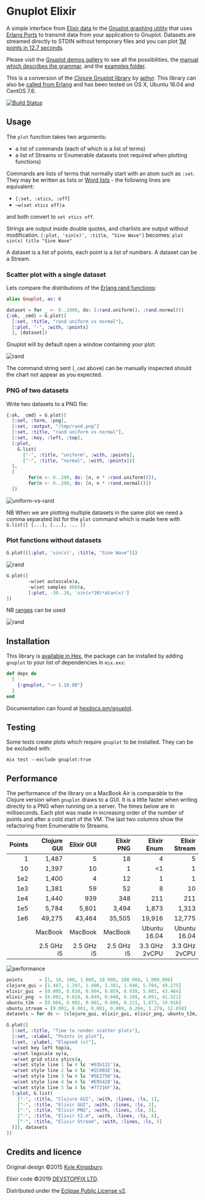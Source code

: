 # Gnuplot Elixir

A simple interface from [Elixir data][7] to the [Gnuplot graphing utility][1] that uses [Erlang Ports][5] to transmit data from your application to Gnuplot. Datasets are streamed directly to STDIN without temporary files and you can plot [1M points in 12.7 seconds](examples/stress.exs).

Please visit the [Gnuplot demos gallery](http://gnuplot.sourceforge.net/demo/) to see all the possibilities, the [manual which describes the grammar](http://www.gnuplot.info/docs_5.2/Gnuplot_5.2.pdf), and the [examples folder](examples/).

This is a conversion of the [Clojure Gnuplot library][4] by [aphyr][2]. This library can also be [called from Erlang](docs/erlang.md) and has been tested on OS X, Ubuntu 16.04 and CentOS 7.6.

[![Build Status](https://travis-ci.org/devstopfix/gnuplot-elixir.svg?branch=master)](https://travis-ci.org/devstopfix/gnuplot-elixir)

## Usage

The `plot` function takes two arguments:

* a list of commands (each of which is a list of terms)
* a list of Streams or Enumerable datasets (not required when plotting functions)

Commands are lists of terms that normally start with an atom such as `:set`. They may be written as lists or [Word lists](https://elixir-lang.org/getting-started/sigils.html#word-lists) - the following lines are equivalent:

* `[:set, :xtics, :off]`
* `~w(set xtics off)a`

and both convert to `set xtics off`.

Strings are output inside double quotes, and charlists are output without modification. `[:plot, 'sin(x)', :title, "Sine Wave"]` becomes: `plot sin(x) title "Sine Wave"`

A dataset is a list of points, each point is a list of numbers. A dataset can be a Stream.

### Scatter plot with a single dataset

Lets compare the distributions of the [Erlang rand functions](http://erlang.org/doc/man/rand.html):

```elixir
alias Gnuplot, as: G

dataset = for _ <- 0..1000, do: [:rand.uniform(), :rand.normal()]
{:ok, _cmd} = G.plot([
  [:set, :title, "rand uniform vs normal"],
  [:plot, "-", :with, :points]
  ], [dataset])
```

Gnuplot will by default open a window containing your plot:

![rand](docs/gnuplot.PNG)

The command string sent (`_cmd` above) can be manually inspected should the chart not appear as you expected.

### PNG of two datasets

Write two datasets to a PNG file:

```elixir
{:ok, _cmd} = G.plot([
  [:set, :term, :png], 
  [:set, :output, "/tmp/rand.png"]
  [:set, :title, "rand uniform vs normal"],
  [:set, :key, :left, :top],
  [:plot,
    G.list(
      ["-", :title, "uniform", :with, :points],
      ["-", :title, "normal", :with, :points])]
  ],
  [
        for(n <- 0..200, do: [n, n * :rand.uniform()]),
        for(n <- 0..200, do: [n, n * :rand.normal()])
  ])
```

![uniform-vs-rand](docs/rand.PNG)

NB When we are plotting multiple datasets in the same plot we need a comma separated list for the `plot` command which is made here with `G.list([ [...], [...], ... ])`


### Plot functions without datasets

```elixir
G.plot([[:plot, 'sin(x)', :title, "Sine Wave"]])
```

![rand](docs/sine.PNG)

```elixir
G.plot([
        ~w(set autoscale)a,
        ~w(set samples 800)a,
        [:plot, -30..20, 'sin(x*20)*atan(x)']
])
```

NB [ranges](https://hexdocs.pm/elixir/Range.html) can be used

![rand](docs/atan_sin.PNG)

## Installation

This library is [available in Hex](https://hex.pm/packages/gnuplot), the package can be installed
by adding `gnuplot` to your list of dependencies in `mix.exs`:

```elixir
def deps do
  [
    {:gnuplot, "~> 1.19.88"}
  ]
end
```

Documentation can found at [hexdocs.pm/gnuplot](https://hexdocs.pm/gnuplot/Gnuplot.html).

## Testing

Some tests create plots which require `gnuplot` to be installed. They can be be excluded with:

    mix test --exclude gnuplot:true

## Performance

The performance of the library on a MacBook Air is comparable to the Clojure version when `gnuplot` draws to a GUI. It is a little faster when writing directly to a PNG when running on a server. The times below are in milliseconds. Each plot was made in increasing order of the number of points and after a cold start of the VM. The last two columns show the refactoring from Enumerable to Streams.

| Points | Clojure GUI | Elixir GUI | Elixir PNG | Elixir Enum   | Elixir Stream |
| -----: | ----------: | ---------: | ---------: | ------------: | ------------: |
|      1 |       1,487 |          5 |         18 |             4 |             5 |
|     10 |       1,397 |         10 |          1 |            <1 |             1 |
|    1e2 |       1,400 |          4 |         12 |             1 |             1 |
|    1e3 |       1,381 |         59 |         52 |             8 |            10 |
|    1e4 |       1,440 |        939 |        348 |           211 |           211 |
|    1e5 |       5,784 |      5,801 |      3,494 |         1,873 |         1,313 |
|    1e6 |      49,275 |     43,464 |     35,505 |        19,916 |        12,775 |
|        |     MacBook |    MacBook |    MacBook |  Ubuntu 16.04 |  Ubuntu 16.04 |
|        |  2.5 GHz i5 | 2.5 GHz i5 | 2.5 GHz i5 | 3.3 GHz 2vCPU | 3.3 GHz 2vCPU |

![performance](docs/perf.PNG)

```elixir
points      = [1, 10, 100, 1_000, 10_000, 100_000, 1_000_000]
clojure_gui = [1.487, 1.397, 1.400, 1.381, 1.440, 5.784, 49.275]
elixir_gui  = [0.005, 0.010, 0.004, 0.059, 0.939, 5.801, 43.464]
elixir_png  = [0.002, 0.010, 0.049, 0.040, 0.349, 4.091, 41.521]
ubuntu_t2m  = [0.004, 0.002, 0.001, 0.008, 0.211, 1.873, 19.916]
ubuntu_stream = [0.002, 0.001, 0.001, 0.009, 0.204, 1.279, 12.858]
datasets = for ds <- [clojure_gui, elixir_gui, elixir_png, ubuntu_t2m, ubuntu_stream], do: Enum.zip (points, ds)

G.plot([
  [:set, :title, "Time to render scatter plots"],
  [:set, :xlabel, "Points in plot"],
  [:set, :ylabel, "Elapsed (s)"],
  ~w(set key left top)a,
  ~w(set logscale xy)a,
  ~w(set grid xtics ytics)a,
  ~w(set style line 1 lw 4 lc '#63b132')a,
  ~w(set style line 2 lw 4 lc '#2C001E')a,
  ~w(set style line 3 lw 4 lc '#5E2750')a,
  ~w(set style line 4 lw 4 lc '#E95420')a,
  ~w(set style line 5 lw 4 lc '#77216F')a,
  [:plot, G.list(
    ["-", :title, "Clojure GUI", :with, :lines, :ls, 1],
    ["-", :title, "Elixir GUI", :with, :lines, :ls, 2],
    ["-", :title, "Elixir PNG", :with, :lines, :ls, 3],
    ["-", :title, "Elixir t2.m", :with, :lines, :ls, 4],
    ["-", :title, "Elixir Stream", :with, :lines, :ls, 5]
  )]], datasets
])
```

## Credits and licence

Original design ©2015 [Kyle Kingsbury][2].

Elixir code ©2019 [DEVSTOPFIX LTD][3].

Distributed under the [Eclipse Public License v2][6].


[1]: http://www.gnuplot.info/
[2]: https://github.com/aphyr
[3]: http://www.devstopfix.com/
[4]: https://github.com/aphyr/gnuplot
[5]: http://erlang.org/doc/reference_manual/ports.html
[6]: https://www.eclipse.org/legal/epl-2.0/
[7]: https://elixir-lang.org/getting-started/basic-types.html
